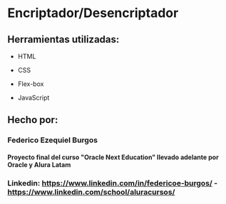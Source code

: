 # Encriptador/Desencriptador

## Herramientas utilizadas:

* HTML

* CSS

* Flex-box

* JavaScript

## Hecho por:

### Federico Ezequiel Burgos

#### Proyecto final del curso "Oracle Next Education" llevado adelante por Oracle y Alura Latam

### Linkedin: https://www.linkedin.com/in/federicoe-burgos/ - https://www.linkedin.com/school/aluracursos/